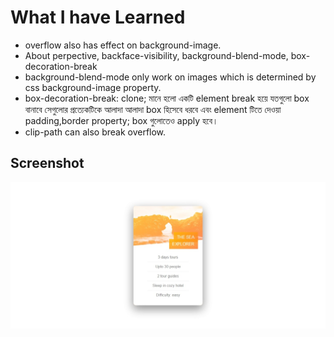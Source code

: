 # What I have Learned

-  overflow also has effect on background-image.
-  About perpective, backface-visibility, background-blend-mode, box-decoration-break
-  background-blend-mode only work on images which is determined by css background-image property.
-  box-decoration-break: clone; মানে হলো একটি element break হয়ে যতগুলো box বানাবে সেগুলোর প্রত্যেকটিকে আলাদা আলাদা box হিসেবে ধরবে এবং element টিতে দেওয়া padding,border property; box গুলোতেও apply হবে।
-  clip-path can also break overflow.

## Screenshot

![](./img/screenshot.jpeg)
